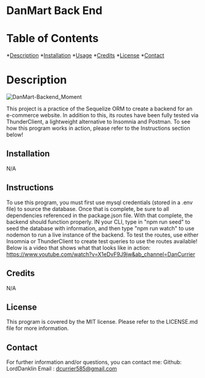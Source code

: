 # DanMart Back End
# Table of Contents
*[Description](#description)
*[Installation](#installation)
*[Usage](#usage)
*[Credits](#credits)
*[License](#license)
*[Contact](#contact)

# Description
![DanMart-Backend_Moment](https://user-images.githubusercontent.com/112973907/220778106-29a20f18-0232-41e8-893d-e72734abf701.jpg)

This project is a practice of the Sequelize ORM to create a backend  for an e-commerce website. In addition to this, its routes have been fully tested via ThunderClient, a lightweight alternative to Insomnia and Postman. To see how this program works in action, please refer to the Instructions section below!
## Installation
N/A
## Instructions
To use this program, you must first use mysql credentials (stored in a .env file) to source the database. Once that is complete, be sure to all dependencies referenced in the package.json file. With that complete, the backend should function properly. IN your CLI, type in "npm run seed" to seed the database with information, and then type "npm run watch" to use nodemon to run a live instance of the backend. To test the routes, use either Insomnia or ThunderClient to create test queries to use the routes available! Below is a video that shows what that looks like in action:
https://www.youtube.com/watch?v=X1eDvF9J9jw&ab_channel=DanCurrier

## Credits
N/A
## License
This program is covered by the MIT license. Please refer to the LICENSE.md file for more information.
## Contact
For further information and/or questions, you can contact me:
Github: LordDanklin
Email : dcurrier585@gmail.com
